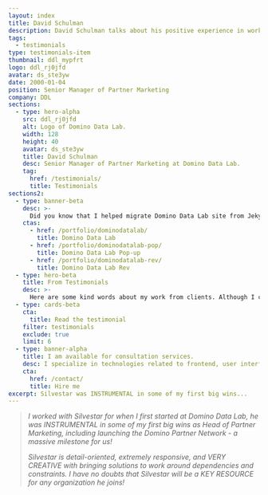 ```yaml
---
layout: index
title: David Schulman
description: David Schulman talks about his positive experience in working with Silvestar Bistrović.
tags:
  - testimonials
type: testimonials-item
thumbnail: ddl_mypfrt
logo: ddl_rj0jfd
avatar: ds_ste3yw
date: 2000-01-04
position: Senior Manager of Partner Marketing
company: DDL
sections:
  - type: hero-alpha
    src: ddl_rj0jfd
    alt: Logo of Domino Data Lab.
    width: 128
    height: 40
    avatar: ds_ste3yw
    title: David Schulman
    desc: Senior Manager of Partner Marketing at Domino Data Lab.
    tag:
      href: /testimonials/
      title: Testimonials
sections2:
  - type: banner-beta
    desc: >-
      Did you know that I helped migrate Domino Data Lab site from Jekyll to HubSpot CMS?
    ctas:
      - href: /portfolio/dominodatalab/
        title: Domino Data Lab
      - href: /portfolio/dominodatalab-pop/
        title: Domino Data Lab Pop-up
      - href: /portfolio/dominodatalab-rev/
        title: Domino Data Lab Rev
  - type: hero-beta
    title: From Testimonials
    desc: >-
      Here are some kind words about my work from clients. Although I collaborated with clients from more than 10 countries, most of them come from **The United States**.
  - type: cards-beta
    cta:
      title: Read the testimonial
    filter: testimonials
    exclude: true
    limit: 6
  - type: banner-alpha
    title: I am available for consultation services.
    desc: I specialize in technologies related to frontend, user interface, and website development.
    cta:
      href: /contact/
      title: Hire me
excerpt: Silvestar was INSTRUMENTAL in some of my first big wins...
---
```


> _I worked with Silvestar for when I first started at Domino Data Lab, he was INSTRUMENTAL in some of my first big wins as Head of Partner Marketing, including launching the Domino Partner Network - a massive milestone for us!_
>
> _Silvestar is detail-oriented, extremely responsive, and VERY CREATIVE with bringing solutions to work around dependencies and constraints. I have no doubts that Silvestar will be a KEY RESOURCE for any organization he joins!_

